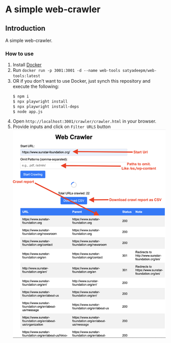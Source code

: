 # A simple web-crawler

## Introduction
A simple web-crawler.

### How to use
1. Install [Docker](https://docs.docker.com/get-docker/)
2. Run `docker run -p 3001:3001 -d --name web-tools satyadeepm/web-tools:latest`
3. OR if you don't want to use Docker, just synch this repository and execute the following:
    ```
    $ npm i
    $ npx playwright install
    $ npx playwright install-deps
    $ node app.js
    ```
5. Open `http://localhost:3001/crawler/crawler.html` in your browser.
6. Provide inputs and click on `Filter URLS` button
![Local Image](images/crawler.png)
